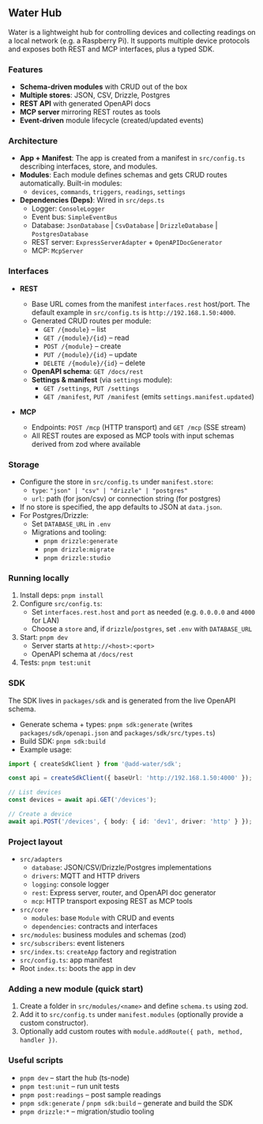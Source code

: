 ## Water Hub
Water is a lightweight hub for controlling devices and collecting readings on a local network (e.g. a Raspberry Pi). It supports multiple device protocols and exposes both REST and MCP interfaces, plus a typed SDK.

### Features
- **Schema-driven modules** with CRUD out of the box
- **Multiple stores**: JSON, CSV, Drizzle, Postgres
- **REST API** with generated OpenAPI docs
- **MCP server** mirroring REST routes as tools
- **Event-driven** module lifecycle (created/updated events)

### Architecture
- **App + Manifest**: The app is created from a manifest in `src/config.ts` describing interfaces, store, and modules.
- **Modules**: Each module defines schemas and gets CRUD routes automatically. Built-in modules:
  - `devices`, `commands`, `triggers`, `readings`, `settings`
- **Dependencies (Deps)**: Wired in `src/deps.ts`
  - Logger: `ConsoleLogger`
  - Event bus: `SimpleEventBus`
  - Database: `JsonDatabase` | `CsvDatabase` | `DrizzleDatabase` | `PostgresDatabase`
  - REST server: `ExpressServerAdapter` + `OpenAPIDocGenerator`
  - MCP: `McpServer`

### Interfaces
- **REST**
  - Base URL comes from the manifest `interfaces.rest` host/port. The default example in `src/config.ts` is `http://192.168.1.50:4000`.
  - Generated CRUD routes per module:
    - `GET /{module}` – list
    - `GET /{module}/{id}` – read
    - `POST /{module}` – create
    - `PUT /{module}/{id}` – update
    - `DELETE /{module}/{id}` – delete
  - **OpenAPI schema**: `GET /docs/rest`
  - **Settings & manifest** (via `settings` module):
    - `GET /settings`, `PUT /settings`
    - `GET /manifest`, `PUT /manifest` (emits `settings.manifest.updated`)

- **MCP**
  - Endpoints: `POST /mcp` (HTTP transport) and `GET /mcp` (SSE stream)
  - All REST routes are exposed as MCP tools with input schemas derived from zod where available

### Storage
- Configure the store in `src/config.ts` under `manifest.store`:
  - `type`: `"json" | "csv" | "drizzle" | "postgres"`
  - `url`: path (for json/csv) or connection string (for postgres)
- If no store is specified, the app defaults to JSON at `data.json`.
- For Postgres/Drizzle:
  - Set `DATABASE_URL` in `.env`
  - Migrations and tooling:
    - `pnpm drizzle:generate`
    - `pnpm drizzle:migrate`
    - `pnpm drizzle:studio`

### Running locally
1. Install deps: `pnpm install`
2. Configure `src/config.ts`:
   - Set `interfaces.rest.host` and `port` as needed (e.g. `0.0.0.0` and `4000` for LAN)
   - Choose a `store` and, if `drizzle`/`postgres`, set `.env` with `DATABASE_URL`
3. Start: `pnpm dev`
   - Server starts at `http://<host>:<port>`
   - OpenAPI schema at `/docs/rest`
4. Tests: `pnpm test:unit`

### SDK
The SDK lives in `packages/sdk` and is generated from the live OpenAPI schema.

- Generate schema + types: `pnpm sdk:generate` (writes `packages/sdk/openapi.json` and `packages/sdk/src/types.ts`)
- Build SDK: `pnpm sdk:build`
- Example usage:

```ts
import { createSdkClient } from '@add-water/sdk';

const api = createSdkClient({ baseUrl: 'http://192.168.1.50:4000' });

// List devices
const devices = await api.GET('/devices');

// Create a device
await api.POST('/devices', { body: { id: 'dev1', driver: 'http' } });
```

### Project layout
- `src/adapters`
  - `database`: JSON/CSV/Drizzle/Postgres implementations
  - `drivers`: MQTT and HTTP drivers
  - `logging`: console logger
  - `rest`: Express server, router, and OpenAPI doc generator
  - `mcp`: HTTP transport exposing REST as MCP tools
- `src/core`
  - `modules`: base `Module` with CRUD and events
  - `dependencies`: contracts and interfaces
- `src/modules`: business modules and schemas (zod)
- `src/subscribers`: event listeners
- `src/index.ts`: `createApp` factory and registration
- `src/config.ts`: app manifest
- Root `index.ts`: boots the app in dev

### Adding a new module (quick start)
1. Create a folder in `src/modules/<name>` and define `schema.ts` using zod.
2. Add it to `src/config.ts` under `manifest.modules` (optionally provide a custom constructor).
3. Optionally add custom routes with `module.addRoute({ path, method, handler })`.

### Useful scripts
- `pnpm dev` – start the hub (ts-node)
- `pnpm test:unit` – run unit tests
- `pnpm post:readings` – post sample readings
- `pnpm sdk:generate` / `pnpm sdk:build` – generate and build the SDK
- `pnpm drizzle:*` – migration/studio tooling
